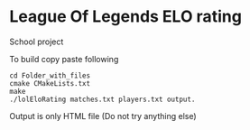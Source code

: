 # League Of Legends ELO rating
  School project
 
  To build copy paste following 

    cd Folder_with_files
    cmake CMakeLists.txt
    make
    ./lolEloRating matches.txt players.txt output.

  Output is only HTML file (Do not try anything else)
